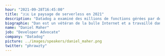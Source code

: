 ```yaml
---
hour: "2021-09-28T16:45:00"
title: "🇫🇷 Le paysage de serverless en 2021"
description: "Datadog a examiné des millions de fonctions gérées par des milliers d'entreprises au cours des deux dernières années pour comprendre comment le serverless est utilisé dans le monde réel. Par exemple, saviez-vous qu'en moyenne, les organisations exécutent 900 heures de Lambda par jour et que le temps d'exécution moyenne a été réduite par une moitié au cours de l'année précédente ? Ou que 25 % des utilisateurs de CloudFront ont adopté le serverless à la périphérie ? Ou que les organisations dépensent trop d'argent pour la simultanéité provisionnée à tous les niveaux ? Dans cette conférence, nous plongerons dans nos découvertes et expliquerons les tendances, et nous vous aiderons à comprendre votre posture actuelle - et votre future stratégie."
biographie: "Dan est un vétéran de la bulle Internet et a travaillé dans divers environnements en tant que fondateur, professeur d'université, administrateur système, développeur et journalier. Aujourd'hui, Dan est membre de l'équipe mondiale DevOpsDays et évangéliste technique chez Datadog."
name: "Daniel Maher"
job: "Developer Advocate"
company: "Datadog"
picture: ../images/speakers/daniel_maher.png
twitter: "phrawzty"
---
```

